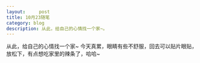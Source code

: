 ```yaml
---
layout:     post
title: 10月23随笔   
category: blog
description: 从此，给自己的心情找一个家~。
---
```


从此，给自己的心情找一个家~
今天真累，眼睛有些不舒服，回去可以贴片眼贴，放松下，有点想吃家里的辣条了，哈哈~
